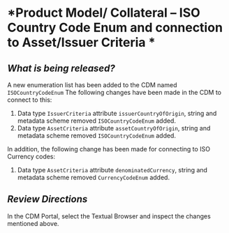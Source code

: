 # *Product Model/ Collateral – ISO Country Code Enum and connection to Asset/Issuer Criteria *

## _What is being released?_

A new enumeration list has been added to the CDM named `ISOCountryCodeEnum`
The following changes have been made in the CDM to connect to this:

1.	Data type `IssuerCriteria` attribute `issuerCountryOfOrigin`, string and metadata scheme removed `ISOCountryCodeEnum` added.
2.	Data type `AssetCriteria` attribute `assetCountryOfOrigin`, string and metadata scheme removed `ISOCountryCodeEnum` added.
   
In addition, the following change has been made for connecting to ISO Currency codes: 

1.	Data type `AssetCriteria` attribute `denominatedCurrency`, string and metadata scheme removed `CurrencyCodeEnum` added.


## _Review Directions_

In the CDM Portal, select the Textual Browser and inspect the changes mentioned above. 

